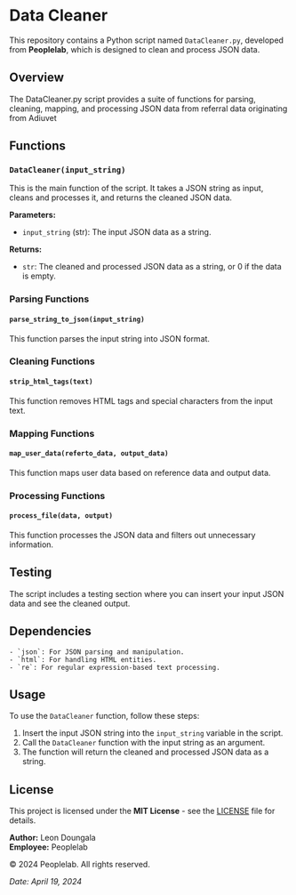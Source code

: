 # Data Cleaner

This repository contains a Python script named `DataCleaner.py`, developed from **Peoplelab**, which is designed to clean and process JSON data.

## Overview

The DataCleaner.py script provides a suite of functions for parsing, cleaning, mapping, and processing JSON data from referral data originating from Adiuvet

## Functions

### `DataCleaner(input_string)`

This is the main function of the script. It takes a JSON string as input, cleans and processes it, and returns the cleaned JSON data.

**Parameters:**
- `input_string` (str): The input JSON data as a string.

**Returns:**
- `str`: The cleaned and processed JSON data as a string, or 0 if the data is empty.

### Parsing Functions

#### `parse_string_to_json(input_string)`

This function parses the input string into JSON format.

### Cleaning Functions

#### `strip_html_tags(text)`

This function removes HTML tags and special characters from the input text.

### Mapping Functions

#### `map_user_data(referto_data, output_data)`

This function maps user data based on reference data and output data.

### Processing Functions

#### `process_file(data, output)`

This function processes the JSON data and filters out unnecessary information.

## Testing

The script includes a testing section where you can insert your input JSON data and see the cleaned output.

## Dependencies

    - `json`: For JSON parsing and manipulation.
    - `html`: For handling HTML entities.
    - `re`: For regular expression-based text processing.

## Usage

To use the `DataCleaner` function, follow these steps:

1. Insert the input JSON string into the `input_string` variable in the script.
2. Call the `DataCleaner` function with the input string as an argument.
3. The function will return the cleaned and processed JSON data as a string.

## License

This project is licensed under the **MIT License** - see the [LICENSE](LICENSE) file for details.

**Author:** Leon Doungala  
**Employee:** Peoplelab

© 2024 Peoplelab. All rights reserved.

*Date: April 19, 2024*
